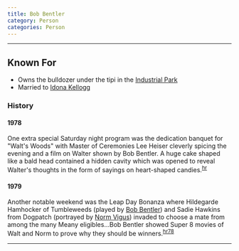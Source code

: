 ```yaml
---
title: Bob Bentler
category: Person
categories: Person
---
```


---

## Known For

* Owns the bulldozer under the tipi in the [Industrial Park][ip]
* Married to [Idona Kellogg][ik]


### History

#### 1978

One extra special Saturday night program was the dedication banquet for "Walt's Woods" with Master of Ceremonies Lee Heiser cleverly spicing the evening and a film on Walter shown by Bob Bentler. A huge cake shaped like a bald head contained a hidden cavity which was opened to reveal Walter's thoughts in the form of sayings on heart-shaped candies.<sup>[hr][]</sup>

#### 1979

Another notable weekend was the Leap Day Bonanza where Hildegarde Hamhocker of Tumbleweeds (played by [Bob Bentler](Bob-Bentler)) and Sadie Hawkins from Dogpatch (portrayed by [Norm Vigus](Norm-Vigus)) invaded to choose a mate from among the many Meany eligibles...Bob Bentler showed Super 8 movies of Walt and Norm to prove why they should be winners.<sup>[hr78][]</sup>


---
[ik]: Idona-Kellogg
[ip]: Industrial-Park
[hr]: History-Reports
[hr78]: History-Reports#1978

